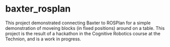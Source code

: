 # baxter_rosplan

This project demonstrated connecting Baxter to ROSPlan for a simple demonstration of moveing blocks (in fixed positions) around on a table. This project is the result of a hackathon in the Cognitive Robotics course at the Technion, and is a work in progress.
